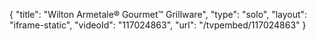 {
    "title": "Wilton Armetale&reg; Gourmet&trade; Grillware",
    "type": "solo",
    "layout": "iframe-static",
    "videoId": "117024863",
    "url": "\/tvpembed\/117024863"
}